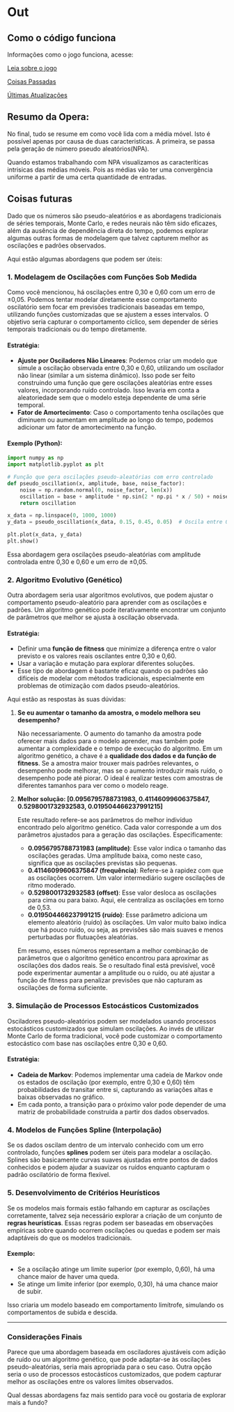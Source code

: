 # Out
## Como o código funciona
Informações como o jogo funciona, acesse:

[Leia sobre o jogo](https://github.com/oziieljuniior/Out/blob/main/notes/sobre_jogo.md)

[Coisas Passadas](https://github.com/oziieljuniior/Out/blob/main/notes/CoisasP.md)

[Últimas Atualizações](https://github.com/oziieljuniior/Out/blob/main/notes/update_27_07.md)

## Resumo da Opera:
No final, tudo se resume em como você lida com a média móvel. Isto é possível apenas por causa de duas caracteristicas.
A primeira, se passa pela geração de número pseudo aleatórios(NPA).

Quando estamos trabalhando com NPA visualizamos as caracteríticas intrisicas das médias móveis. Pois as médias vão ter uma convergência uniforme a partir de uma certa quantidade de entradas.

## Coisas futuras
Dado que os números são pseudo-aleatórios e as abordagens tradicionais de séries temporais, Monte Carlo, e redes neurais não têm sido eficazes, além da ausência de dependência direta do tempo, podemos explorar algumas outras formas de modelagem que talvez capturem melhor as oscilações e padrões observados.

Aqui estão algumas abordagens que podem ser úteis:

### 1. **Modelagem de Oscilações com Funções Sob Medida**
Como você mencionou, há oscilações entre 0,30 e 0,60 com um erro de ±0,05. Podemos tentar modelar diretamente esse comportamento oscilatório sem focar em previsões tradicionais baseadas em tempo, utilizando funções customizadas que se ajustem a esses intervalos. O objetivo seria capturar o comportamento cíclico, sem depender de séries temporais tradicionais ou do tempo diretamente.

#### Estratégia:
   - **Ajuste por Osciladores Não Lineares**: Podemos criar um modelo que simule a oscilação observada entre 0,30 e 0,60, utilizando um oscilador não linear (similar a um sistema dinâmico). Isso pode ser feito construindo uma função que gere oscilações aleatórias entre esses valores, incorporando ruído controlado. Isso levaria em conta a aleatoriedade sem que o modelo esteja dependente de uma série temporal.
   - **Fator de Amortecimento**: Caso o comportamento tenha oscilações que diminuem ou aumentam em amplitude ao longo do tempo, podemos adicionar um fator de amortecimento na função.
   
#### Exemplo (Python):
```python
import numpy as np
import matplotlib.pyplot as plt

# Função que gera oscilações pseudo-aleatórias com erro controlado
def pseudo_oscillation(x, amplitude, base, noise_factor):
    noise = np.random.normal(0, noise_factor, len(x))
    oscillation = base + amplitude * np.sin(2 * np.pi * x / 50) + noise
    return oscillation

x_data = np.linspace(0, 1000, 1000)
y_data = pseudo_oscillation(x_data, 0.15, 0.45, 0.05)  # Oscila entre 0.30 e 0.60 com erro de 0.05

plt.plot(x_data, y_data)
plt.show()
```
Essa abordagem gera oscilações pseudo-aleatórias com amplitude controlada entre 0,30 e 0,60 e um erro de ±0,05.

### 2. **Algoritmo Evolutivo (Genético)**
Outra abordagem seria usar algoritmos evolutivos, que podem ajustar o comportamento pseudo-aleatório para aprender com as oscilações e padrões. Um algoritmo genético pode iterativamente encontrar um conjunto de parâmetros que melhor se ajusta à oscilação observada.

#### Estratégia:
   - Definir uma **função de fitness** que minimize a diferença entre o valor previsto e os valores reais oscilantes entre 0,30 e 0,60.
   - Usar a variação e mutação para explorar diferentes soluções.
   - Esse tipo de abordagem é bastante eficaz quando os padrões são difíceis de modelar com métodos tradicionais, especialmente em problemas de otimização com dados pseudo-aleatórios.

   Aqui estão as respostas às suas dúvidas:

1) **Se eu aumentar o tamanho da amostra, o modelo melhora seu desempenho?**

   Não necessariamente. O aumento do tamanho da amostra pode oferecer mais dados para o modelo aprender, mas também pode aumentar a complexidade e o tempo de execução do algoritmo. Em um algoritmo genético, a chave é a **qualidade dos dados e da função de fitness**. Se a amostra maior trouxer mais padrões relevantes, o desempenho pode melhorar, mas se o aumento introduzir mais ruído, o desempenho pode até piorar. O ideal é realizar testes com amostras de diferentes tamanhos para ver como o modelo reage.

2) **Melhor solução: [0.0956795788731983, 0.41146099606375847, 0.5298001732932583, 0.019504466237991215]**

   Este resultado refere-se aos parâmetros do melhor indivíduo encontrado pelo algoritmo genético. Cada valor corresponde a um dos parâmetros ajustados para a geração das oscilações. Especificamente:

   - **0.0956795788731983 (amplitude)**: Esse valor indica o tamanho das oscilações geradas. Uma amplitude baixa, como neste caso, significa que as oscilações previstas são pequenas.
   - **0.41146099606375847 (frequência)**: Refere-se à rapidez com que as oscilações ocorrem. Um valor intermediário sugere oscilações de ritmo moderado.
   - **0.5298001732932583 (offset)**: Esse valor desloca as oscilações para cima ou para baixo. Aqui, ele centraliza as oscilações em torno de 0,53.
   - **0.019504466237991215 (ruído)**: Esse parâmetro adiciona um elemento aleatório (ruído) às oscilações. Um valor muito baixo indica que há pouco ruído, ou seja, as previsões são mais suaves e menos perturbadas por flutuações aleatórias.

   Em resumo, esses números representam a melhor combinação de parâmetros que o algoritmo genético encontrou para aproximar as oscilações dos dados reais. Se o resultado final está previsível, você pode experimentar aumentar a amplitude ou o ruído, ou até ajustar a função de fitness para penalizar previsões que não capturam as oscilações de forma suficiente.

### 3. **Simulação de Processos Estocásticos Customizados**
Osciladores pseudo-aleatórios podem ser modelados usando processos estocásticos customizados que simulam oscilações. Ao invés de utilizar Monte Carlo de forma tradicional, você pode customizar o comportamento estocástico com base nas oscilações entre 0,30 e 0,60.

#### Estratégia:
   - **Cadeia de Markov**: Podemos implementar uma cadeia de Markov onde os estados de oscilação (por exemplo, entre 0,30 e 0,60) têm probabilidades de transitar entre si, capturando as variações altas e baixas observadas no gráfico.
   - Em cada ponto, a transição para o próximo valor pode depender de uma matriz de probabilidade construída a partir dos dados observados.

### 4. **Modelos de Funções Spline (Interpolação)**
Se os dados oscilam dentro de um intervalo conhecido com um erro controlado, funções **splines** podem ser úteis para modelar a oscilação. Splines são basicamente curvas suaves ajustadas entre pontos de dados conhecidos e podem ajudar a suavizar os ruídos enquanto capturam o padrão oscilatório de forma flexível.

### 5. **Desenvolvimento de Critérios Heurísticos**
Se os modelos mais formais estão falhando em capturar as oscilações corretamente, talvez seja necessário explorar a criação de um conjunto de **regras heurísticas**. Essas regras podem ser baseadas em observações empíricas sobre quando ocorrem oscilações ou quedas e podem ser mais adaptáveis do que os modelos tradicionais.

#### Exemplo:
   - Se a oscilação atinge um limite superior (por exemplo, 0,60), há uma chance maior de haver uma queda.
   - Se atinge um limite inferior (por exemplo, 0,30), há uma chance maior de subir.
   
   Isso criaria um modelo baseado em comportamento limítrofe, simulando os comportamentos de subida e descida.

---

### Considerações Finais
Parece que uma abordagem baseada em osciladores ajustáveis com adição de ruído ou um algoritmo genético, que pode adaptar-se às oscilações pseudo-aleatórias, seria mais apropriada para o seu caso. Outra opção seria o uso de processos estocásticos customizados, que podem capturar melhor as oscilações entre os valores limites observados.

Qual dessas abordagens faz mais sentido para você ou gostaria de explorar mais a fundo?